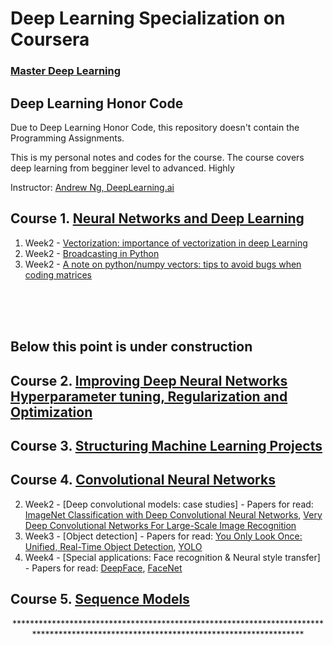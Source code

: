 # Deep Learning Specialization on Coursera
### [Master Deep Learning](https://www.coursera.org/specializations/deep-learning)

Deep Learning Honor Code
---
Due to Deep Learning Honor Code, this repository doesn't contain the Programming Assignments.
 
This is my personal notes and codes for the course. The course covers deep learning from begginer level to advanced. Highly 

Instructor: [Andrew Ng, DeepLearning.ai]()

## Course 1. [Neural Networks and Deep Learning](https://www.youtube.com/watch?v=CS4cs9xVecg&list=PLkDaE6sCZn6Ec-XTbcX1uRg2_u4xOEky0)

1. Week2 - [Vectorization: importance of vectorization in deep Learning](https://github.com/giovanimachado/deeplearning.ai-Specialization-Coursera/blob/master/Course1_Neural-Networks-and-Deep-Learning/Week2_Vectorization.ipynb)
2. Week2 - [Broadcasting in Python](https://github.com/giovanimachado/deeplearning.ai-Specialization-Coursera/blob/master/Course1_Neural-Networks-and-Deep-Learning/Week2_Broadcasting.ipynb)
3. Week2 - [A note on python/numpy vectors: tips to avoid bugs when coding matrices](https://github.com/giovanimachado/deeplearning.ai-Specialization-Coursera/blob/master/Course1_Neural-Networks-and-Deep-Learning/Week2_python-numpy-vectors.ipynb)

<br>
<br>
<br>

Below this point is under construction
---



## Course 2. [Improving Deep Neural Networks Hyperparameter tuning, Regularization and Optimization](https://www.youtube.com/watch?v=1waHlpKiNyY&list=PLkDaE6sCZn6Hn0vK8co82zjQtt3T2Nkqc)

## Course 3. [Structuring Machine Learning Projects](https://www.youtube.com/watch?v=dFX8k1kXhOw&list=PLkDaE6sCZn6E7jZ9sN_xHwSHOdjUxUW_b)
       
## Course 4. [Convolutional Neural Networks](https://www.youtube.com/watch?v=ArPaAX_PhIs&list=PLkDaE6sCZn6Gl29AoE31iwdVwSG-KnDzF)
 
 2. Week2 - [Deep convolutional models: case studies] - Papers for read:  [ImageNet Classification with Deep Convolutional
Neural Networks](https://papers.nips.cc/paper/4824-imagenet-classification-with-deep-convolutional-neural-networks.pdf), [Very Deep Convolutional Networks For Large-Scale Image Recognition](https://arxiv.org/pdf/1409.1556.pdf)
 3. Week3 - [Object detection] - Papers for read: [You Only Look Once:
Unified, Real-Time Object Detection](https://arxiv.org/pdf/1506.02640.pdf), [YOLO](https://arxiv.org/pdf/1612.08242.pdf)
 4. Week4 - [Special applications: Face recognition & Neural style transfer] - Papers for read: [DeepFace](https://www.cs.toronto.edu/~ranzato/publications/taigman_cvpr14.pdf), [FaceNet](https://www.cv-foundation.org/openaccess/content_cvpr_2015/papers/Schroff_FaceNet_A_Unified_2015_CVPR_paper.pdf)
 
 ## Course 5. [Sequence Models](https://www.youtube.com/watch?v=DejHQYAGb7Q&list=PLkDaE6sCZn6F6wUI9tvS_Gw1vaFAx6rd6)

 
<p align="center"> *************************************************************************************************************************************</p>
